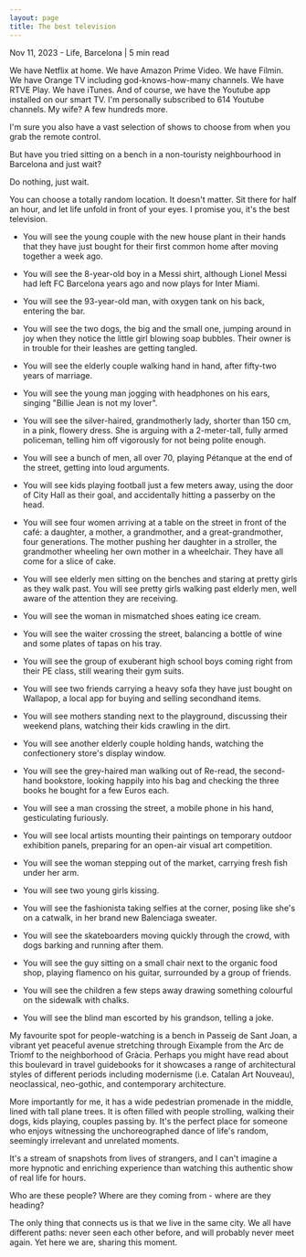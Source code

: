 ```yaml
---
layout: page
title: The best television
---
```


<div class="bloginfo">Nov 11, 2023  - Life, Barcelona | 5 min read</div>

We have Netflix at home. We have Amazon Prime Video. We have Filmin. We have Orange TV including god-knows-how-many channels. We have RTVE Play. We have iTunes. And of course, we have the Youtube app installed on our smart TV. I'm personally subscribed to 614 Youtube channels. My wife? A few hundreds more.

I'm sure you also have a vast selection of shows to choose from when you grab the remote control.

But have you tried sitting on a bench in a non-touristy neighbourhood in Barcelona and just wait?

Do nothing, just wait.

You can choose a totally random location. It doesn't matter. Sit there for half an hour, and let life unfold in front of your eyes. I promise you, it's the best television.

- You will see the young couple with the new house plant in their hands that they have just bought for their first common home after moving together a week ago.

- You will see the 8-year-old boy in a Messi shirt, although Lionel Messi had left FC Barcelona years ago and now plays for Inter Miami.

- You will see the 93-year-old man, with oxygen tank on his back, entering the bar.

- You will see the two dogs, the big and the small one, jumping around in joy when they notice the little girl blowing soap bubbles. Their owner is in trouble for their leashes are getting tangled.

- You will see the elderly couple walking hand in hand, after fifty-two years of marriage.

- You will see the young man jogging with headphones on his ears, singing "Billie Jean is not my lover".

- You will see the silver-haired, grandmotherly lady, shorter than 150 cm, in a pink, flowery dress. She is arguing with a 2-meter-tall, fully armed policeman, telling him off vigorously for not being polite enough.

- You will see a bunch of men, all over 70, playing Pétanque at the end of the street, getting into loud arguments.

- You will see kids playing football just a few meters away, using the door of City Hall as their goal, and accidentally hitting a passerby on the head.

- You will see four women arriving at a table on the street in front of the café: a daughter, a mother, a grandmother, and a great-grandmother, four generations. The mother pushing her daughter in a stroller, the grandmother wheeling her own mother in a wheelchair. They have all come for a slice of cake.

- You will see elderly men sitting on the benches and staring at pretty girls as they walk past. You will see pretty girls walking past elderly men, well aware of the attention they are receiving.

- You will see the woman in mismatched shoes eating ice cream.

- You will see the waiter crossing the street, balancing a bottle of wine and some plates of tapas on his tray.

- You will see the group of exuberant high school boys coming right from their PE class, still wearing their gym suits.

- You will see two friends carrying a heavy sofa they have just bought on Wallapop, a local app for buying and selling secondhand items.

- You will see mothers standing next to the playground, discussing their weekend plans, watching their kids crawling in the dirt.

- You will see another elderly couple holding hands, watching the confectionery store's display window.

- You will see the grey-haired man walking out of Re-read, the second-hand bookstore, looking happily into his bag and checking the three books he bought for a few Euros each.

- You will see a man crossing the street, a mobile phone in his hand, gesticulating furiously.

- You will see local artists mounting their paintings on temporary outdoor exhibition panels, preparing for an open-air visual art competition.

- You will see the woman stepping out of the market, carrying fresh fish under her arm.

- You will see two young girls kissing.

- You will see the fashionista taking selfies at the corner, posing like she's on a catwalk, in her brand new Balenciaga sweater.

- You will see the skateboarders moving quickly through the crowd, with dogs barking and running after them.

- You will see the guy sitting on a small chair next to the organic food shop, playing flamenco on his guitar, surrounded by a group of friends.

- You will see the children a few steps away drawing something colourful on the sidewalk with chalks.

- You will see the blind man escorted by his grandson, telling a joke.

My favourite spot for people-watching is a bench in Passeig de Sant Joan, a vibrant yet peaceful avenue stretching through Eixample from the Arc de Triomf to the neighborhood of Gràcia. Perhaps you might have read about this boulevard in travel guidebooks for it showcases a range of architectural styles of different periods including modernisme (i.e. Catalan Art Nouveau), neoclassical, neo-gothic, and contemporary architecture.

More importantly for me, it has a wide pedestrian promenade in the middle, lined with tall plane trees. It is often filled with people strolling, walking their dogs, kids playing, couples passing by. It's the perfect place for someone who enjoys witnessing the unchoreographed dance of life's random, seemingly irrelevant and unrelated moments.

It's a stream of snapshots from lives of strangers, and I can't imagine a more hypnotic and enriching experience than watching this authentic show of real life for hours.

Who are these people? Where are they coming from - where are they heading?

The only thing that connects us is that we live in the same city. We all have different paths: never seen each other before, and will probably never meet again. Yet here we are, sharing this moment.
